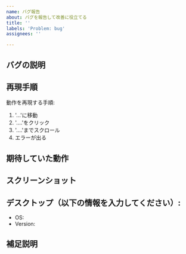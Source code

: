 ```yaml
---
name: バグ報告
about: バグを報告して改善に役立てる
title: ''
labels: 'Problem: bug'
assignees: ''

---
```


## バグの説明
<!-- どのようなバグか、明確かつ簡潔に説明してください。 -->

## 再現手順

動作を再現する手順:

1. '...'に移動
2. '....'をクリック
3. '....'までスクロール
4. エラーが出る

## 期待していた動作
<!-- 期待していた動作を、明確かつ簡潔に説明してください。 -->

## スクリーンショット
<!-- 必要に応じて、問題を説明するためのスクリーンショットを追加してください。 -->

## デスクトップ（以下の情報を入力してください）:

- OS: <!--[例 Windows 10]-->
- Version: <!--[例 22]-->

## 補足説明
<!-- 問題に関するその他の補足は、ここに追加してください。 -->
